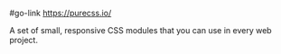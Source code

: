 #go-link https://purecss.io/

A set of small, responsive CSS modules that you can use in every web project.